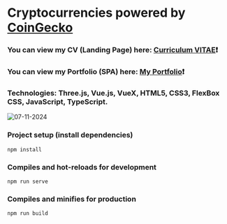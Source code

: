 # Cryptocurrencies powered by [CoinGecko](https://www.coingecko.com) #
### You can view my CV (Landing Page) here: [Curriculum VITAE](https://zorger27.github.io)❗️ ###
### You can view my Portfolio (SPA) here: [My Portfolio](https://Zorin.Expert)❗️ ###
### Technologies: Three.js, Vue.js, VueX, HTML5, CSS3, FlexBox CSS, JavaScript, TypeScript. ###
![07-11-2024](https://github.com/user-attachments/assets/389494a4-dda9-4ab9-8ab3-e03b60722508)


### Project setup (install dependencies)
```
npm install
```

### Compiles and hot-reloads for development
```
npm run serve
```

### Compiles and minifies for production
```
npm run build
```
